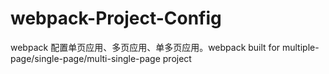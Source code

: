 # webpack-Project-Config
webpack 配置单页应用、多页应用、单多页应用。webpack built  for multiple-page/single-page/multi-single-page project
